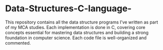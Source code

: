 # Data-Structures-C-language-
This repository contains all the data structure programs I’ve written as part of my MCA studies. Each implementation is done in C, covering core concepts essential for mastering data structures and building a strong foundation in computer science. Each code file is well-organized and commented.
